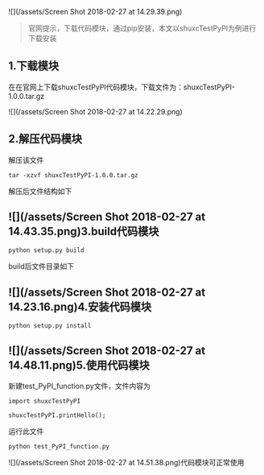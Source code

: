 ![](/assets/Screen Shot 2018-02-27 at 14.29.39.png)

> 官网提示，下载代码模块，通过pip安装，本文以shuxcTestPyPI为例进行下载安装

## 1.下载模块

在在官网上下载shuxcTestPyPI代码模块，下载文件为：shuxcTestPyPI-1.0.0.tar.gz

![](/assets/Screen Shot 2018-02-27 at 14.22.29.png)

## 2.解压代码模块

解压该文件

```
tar -xzvf shuxcTestPyPI-1.0.0.tar.gz
```

解压后文件结构如下

## ![](/assets/Screen Shot 2018-02-27 at 14.43.35.png)3.build代码模块

```
python setup.py build
```

build后文件目录如下

## ![](/assets/Screen Shot 2018-02-27 at 14.23.16.png)4.安装代码模块

```
python setup.py install
```

## ![](/assets/Screen Shot 2018-02-27 at 14.48.11.png)5.使用代码模块

新建test\_PyPI\_function.py文件，文件内容为

```
import shuxcTestPyPI

shuxcTestPyPI.printHello();
```

 运行此文件

```
python test_PyPI_function.py
```

![](/assets/Screen Shot 2018-02-27 at 14.51.38.png)代码模块可正常使用

